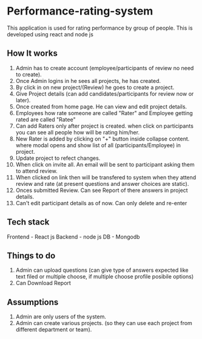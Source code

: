 # Performance-rating-system
This application is used for rating performance by group of people. This is developed using react and node js 

## How It works
1. Admin has to create account (employee/participants of review no need to create).
2. Once Admin logins in he sees all projects, he has created.
3. By click in on new project/(Review) he goes to create a project.
4. Give Project details (can add candidates/participants for review now or later).
5. Once created from home page. He can view and edit project details.
6. Employees how rate someone are called "Rater" and Employee getting rated are called "Ratee"
7. Can add Raters only after project is created. when click on participants you can see all people how will be rating him/her.
8. New Rater is added by clicking on "+" button inside collapse content. where modal opens and show list of all (participants/Employee) in project.
9. Update project to refect changes.
10. When click on invite all. An email will be sent to participant asking them to attend review.
11. When clicked on link then will be transfered to system when they attend review and rate (at present questions and answer choices are static).
12. Onces submitted Review. Can see Report of there answers in project details.
13. Can't edit participant details as of now. Can only delete and re-enter

## Tech stack
Frontend - React js
Backend - node js
DB - Mongodb

## Things to do
1. Admin can upload questions (can give type of answers expected like text filed or multiple choose, if multiple choose profile posibile options)
2. Can Download Report

## Assumptions
1. Admin are only users of the system.
2. Admin can create various projects. (so they can use each project from different department or team).
